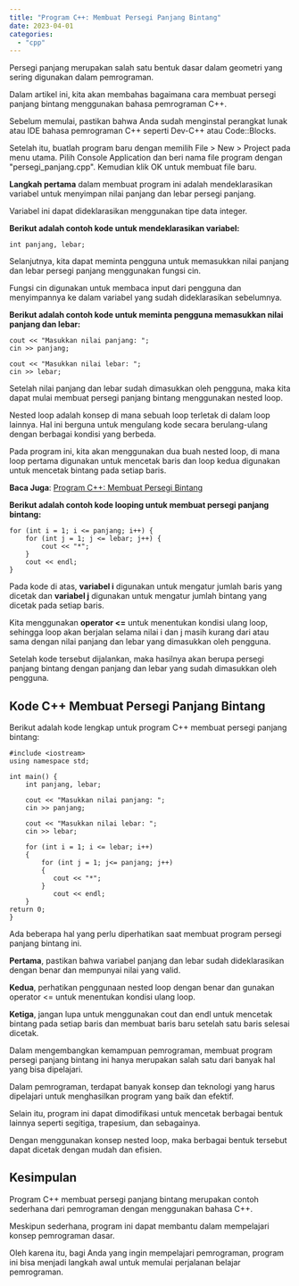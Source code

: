 ```yaml
---
title: "Program C++: Membuat Persegi Panjang Bintang"
date: 2023-04-01
categories: 
  - "cpp"
---
```


Persegi panjang merupakan salah satu bentuk dasar dalam geometri yang sering digunakan dalam pemrograman.

Dalam artikel ini, kita akan membahas bagaimana cara membuat persegi panjang bintang menggunakan bahasa pemrograman C++.

Sebelum memulai, pastikan bahwa Anda sudah menginstal perangkat lunak atau IDE bahasa pemrograman C++ seperti Dev-C++ atau Code::Blocks.

Setelah itu, buatlah program baru dengan memilih File > New > Project pada menu utama. Pilih Console Application dan beri nama file program dengan "persegi\_panjang.cpp". Kemudian klik OK untuk membuat file baru.

**Langkah pertama** dalam membuat program ini adalah mendeklarasikan variabel untuk menyimpan nilai panjang dan lebar persegi panjang.

Variabel ini dapat dideklarasikan menggunakan tipe data integer.

**Berikut adalah contoh kode untuk mendeklarasikan variabel:**

```
int panjang, lebar;

```

Selanjutnya, kita dapat meminta pengguna untuk memasukkan nilai panjang dan lebar persegi panjang menggunakan fungsi cin.

Fungsi cin digunakan untuk membaca input dari pengguna dan menyimpannya ke dalam variabel yang sudah dideklarasikan sebelumnya.

**Berikut adalah contoh kode untuk meminta pengguna memasukkan nilai panjang dan lebar:**

```
cout << "Masukkan nilai panjang: ";
cin >> panjang;

cout << "Masukkan nilai lebar: ";
cin >> lebar;

```

Setelah nilai panjang dan lebar sudah dimasukkan oleh pengguna, maka kita dapat mulai membuat persegi panjang bintang menggunakan nested loop.

Nested loop adalah konsep di mana sebuah loop terletak di dalam loop lainnya. Hal ini berguna untuk mengulang kode secara berulang-ulang dengan berbagai kondisi yang berbeda.

Pada program ini, kita akan menggunakan dua buah nested loop, di mana loop pertama digunakan untuk mencetak baris dan loop kedua digunakan untuk mencetak bintang pada setiap baris.

**Baca Juga**: [Program C++: Membuat Persegi Bintang](https://ajiekusumadhany.com/program-cpp-membuat-persegi-bintang/)

**Berikut adalah contoh kode looping untuk membuat persegi panjang bintang:**

```
for (int i = 1; i <= panjang; i++) {
    for (int j = 1; j <= lebar; j++) {
        cout << "*";
    }
    cout << endl;
}

```

Pada kode di atas, **variabel i** digunakan untuk mengatur jumlah baris yang dicetak dan **variabel j** digunakan untuk mengatur jumlah bintang yang dicetak pada setiap baris.

Kita menggunakan **operator <=** untuk menentukan kondisi ulang loop, sehingga loop akan berjalan selama nilai i dan j masih kurang dari atau sama dengan nilai panjang dan lebar yang dimasukkan oleh pengguna.

Setelah kode tersebut dijalankan, maka hasilnya akan berupa persegi panjang bintang dengan panjang dan lebar yang sudah dimasukkan oleh pengguna.

## Kode C++ Membuat Persegi Panjang Bintang

Berikut adalah kode lengkap untuk program C++ membuat persegi panjang bintang:

```
#include <iostream>
using namespace std;

int main() {
    int panjang, lebar;

    cout << "Masukkan nilai panjang: ";
    cin >> panjang;

    cout << "Masukkan nilai lebar: ";
    cin >> lebar;

    for (int i = 1; i <= lebar; i++) 
    {
        for (int j = 1; j<= panjang; j++) 
        {
           cout << "*";
        }
           cout << endl;
    }
return 0;
}
```

Ada beberapa hal yang perlu diperhatikan saat membuat program persegi panjang bintang ini.

**Pertama**, pastikan bahwa variabel panjang dan lebar sudah dideklarasikan dengan benar dan mempunyai nilai yang valid.

**Kedua**, perhatikan penggunaan nested loop dengan benar dan gunakan operator <= untuk menentukan kondisi ulang loop.

**Ketiga**, jangan lupa untuk menggunakan cout dan endl untuk mencetak bintang pada setiap baris dan membuat baris baru setelah satu baris selesai dicetak.

Dalam mengembangkan kemampuan pemrograman, membuat program persegi panjang bintang ini hanya merupakan salah satu dari banyak hal yang bisa dipelajari.

Dalam pemrograman, terdapat banyak konsep dan teknologi yang harus dipelajari untuk menghasilkan program yang baik dan efektif.

Selain itu, program ini dapat dimodifikasi untuk mencetak berbagai bentuk lainnya seperti segitiga, trapesium, dan sebagainya.

Dengan menggunakan konsep nested loop, maka berbagai bentuk tersebut dapat dicetak dengan mudah dan efisien.

## Kesimpulan

Program C++ membuat persegi panjang bintang merupakan contoh sederhana dari pemrograman dengan menggunakan bahasa C++.

Meskipun sederhana, program ini dapat membantu dalam mempelajari konsep pemrograman dasar.

Oleh karena itu, bagi Anda yang ingin mempelajari pemrograman, program ini bisa menjadi langkah awal untuk memulai perjalanan belajar pemrograman.
